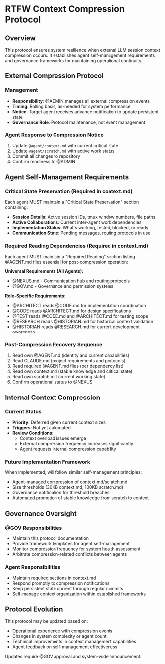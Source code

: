 # RTFW Context Compression Protocol

## Overview

This protocol ensures system resilience when external LLM session context compression occurs. It establishes agent self-management requirements and governance frameworks for maintaining operational continuity.

## External Compression Protocol

### Management
- **Responsibility**: @ADMIN manages all external compression events
- **Timing**: Rolling basis, as-needed for system performance
- **Notice**: Target agent receives advance notification to update persistent state
- **Governance Role**: Protocol maintenance, not event management

### Agent Response to Compression Notice
1. Update `@agent/context.md` with current critical state
2. Update `@agent/scratch.md` with active work status
3. Commit all changes to repository
4. Confirm readiness to @ADMIN

## Agent Self-Management Requirements

### Critical State Preservation (Required in context.md)
Each agent MUST maintain a "Critical State Preservation" section containing:

- **Session Details**: Active session IDs, tmux window numbers, file paths
- **Active Collaborations**: Current inter-agent work dependencies
- **Implementation Status**: What's working, tested, blocked, or ready
- **Communication State**: Pending messages, routing protocols in use

### Required Reading Dependencies (Required in context.md)
Each agent MUST maintain a "Required Reading" section listing @AGENT.md files essential for post-compression operation:

**Universal Requirements (All Agents):**
- @NEXUS.md - Communication hub and routing protocols
- @GOV.md - Governance and permission systems

**Role-Specific Requirements:**
- @ARCHITECT reads @CODE.md for implementation coordination
- @CODE reads @ARCHITECT.md for design specifications
- @TEST reads @CODE.md and @ARCHITECT.md for testing scope
- @RESEARCH reads @HISTORIAN.md for historical context validation
- @HISTORIAN reads @RESEARCH.md for current development awareness

### Post-Compression Recovery Sequence
1. Read own @AGENT.md (identity and current capabilities)
2. Read CLAUDE.md (project requirements and protocols)
3. Read required @AGENT.md files (per dependency list)
4. Read own context.md (stable knowledge and critical state)
5. Read own scratch.md (current working state)
6. Confirm operational status to @NEXUS

## Internal Context Compression

### Current Status
- **Priority**: Deferred given current context sizes
- **Triggers**: Not yet automated
- **Review Conditions**: 
  - Context overload issues emerge
  - External compression frequency increases significantly
  - Agent requests internal compression capability

### Future Implementation Framework
When implemented, will follow similar self-management principles:
- Agent-managed compression of context.md/scratch.md
- Size thresholds (30KB context.md, 100KB scratch.md)
- Governance notification for threshold breaches
- Automated promotion of stable knowledge from scratch to context

## Governance Oversight

### @GOV Responsibilities
- Maintain this protocol documentation
- Provide framework templates for agent self-management
- Monitor compression frequency for system health assessment
- Arbitrate compression-related conflicts between agents

### Agent Responsibilities
- Maintain required sections in context.md
- Respond promptly to compression notifications
- Keep persistent state current through regular commits
- Self-manage context organization within established frameworks

## Protocol Evolution

This protocol may be updated based on:
- Operational experience with compression events
- Changes in system complexity or agent count
- Technical improvements in context management capabilities
- Agent feedback on self-management effectiveness

Updates require @GOV approval and system-wide announcement.